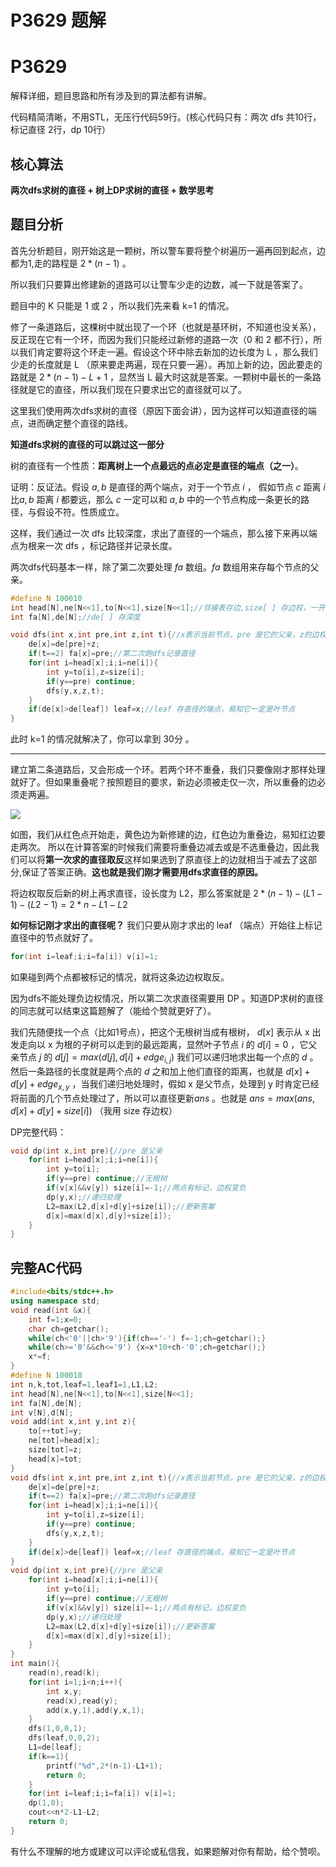 # P3629 题解

# P3629
解释详细，题目思路和所有涉及到的算法都有讲解。

代码精简清晰，不用STL，无压行代码59行。(核心代码只有：两次 dfs 共10行，标记直径 2行，dp 10行）
## 核心算法

**两次dfs求树的直径 + 树上DP求树的直径 + 数学思考**

## 题目分析

首先分析题目，刚开始这是一颗树，所以警车要将整个树遍历一遍再回到起点，边都为1,走的路程是 $2*(n-1)$ 。

所以我们只要算出修建新的道路可以让警车少走的边数，减一下就是答案了。

题目中的 K 只能是 1 或 2 ，所以我们先来看 k=1 的情况。

修了一条道路后，这棵树中就出现了一个环（也就是基环树，不知道也没关系），反正现在它有一个环，而因为我们只能经过新修的道路一次（0 和 2 都不行），所以我们肯定要将这个环走一遍。假设这个环中除去新加的边长度为 L ，那么我们少走的长度就是 L （原来要走两遍，现在只要一遍）。再加上新的边，因此要走的路就是 $2*(n-1)-L+1$ ，显然当 L 最大时这就是答案。一颗树中最长的一条路径就是它的直径，所以我们现在只要求出它的直径就可以了。

这里我们使用两次dfs求树的直径（原因下面会讲），因为这样可以知道直径的端点，进而确定整个直径的路线。

**知道dfs求树的直径的可以跳过这一部分**

树的直径有一个性质：**距离树上一个点最远的点必定是直径的端点（之一）**。

证明：反证法。假设 $a,b$ 是直径的两个端点，对于一个节点 $i$ ， 假如节点 $c$ 距离 $i$ 比$a,b$ 距离 $i$ 都要远，那么 $c$ 一定可以和 $a,b$ 中的一个节点构成一条更长的路径，与假设不符。性质成立。

这样，我们通过一次 dfs 比较深度，求出了直径的一个端点，那么接下来再以端点为根来一次 dfs ，标记路径并记录长度。

两次dfs代码基本一样，除了第二次要处理 $fa$ 数组。$fa$ 数组用来存每个节点的父亲。

```cpp
#define N 100010
int head[N],ne[N<<1],to[N<<1],size[N<<1];//邻接表存边,size[ ] 存边权，一开始都是 1
int fa[N],de[N];//de[ ] 存深度
```

```cpp
void dfs(int x,int pre,int z,int t){//x表示当前节点，pre 是它的父亲，z的边权，t表示第几次 dfs 。
	de[x]=de[pre]+z;
	if(t==2) fa[x]=pre;//第二次跑dfs记录直径 
	for(int i=head[x];i;i=ne[i]){
		int y=to[i],z=size[i];
		if(y==pre) continue;
		dfs(y,x,z,t);
	}
	if(de[x]>de[leaf]) leaf=x;//leaf 存直径的端点，易知它一定是叶节点
}
```

此时 k=1 的情况就解决了，你可以拿到 30分 。

------------
建立第二条道路后，又会形成一个环。若两个环不重叠，我们只要像刚才那样处理就好了。但如果重叠呢？按照题目的要求，新边必须被走仅一次，所以重叠的边必须走两遍。

![](https://cdn.luogu.com.cn/upload/image_hosting/qezn9ak7.png)

如图，我们从红色点开始走，黄色边为新修建的边，红色边为重叠边，易知红边要走两次。
所以在计算答案的时候我们需要将重叠边减去或是不选重叠边，因此我们可以将**第一次求的直径取反**这样如果选到了原直径上的边就相当于减去了这部分,保证了答案正确。**这也就是我们刚才需要用dfs求直径的原因。** 

将边权取反后新的树上再求直径，设长度为 L2，那么答案就是 $2*(n-1)-(L1-1)-(L2-1)=2*n-L1-L2$

**如何标记刚才求出的直径呢？**
我们只要从刚才求出的 leaf （端点）开始往上标记直径中的节点就好了。

```cpp
for(int i=leaf;i;i=fa[i]) v[i]=1;
```

如果碰到两个点都被标记的情况，就将这条边边权取反。

因为dfs不能处理负边权情况，所以第二次求直径需要用 DP 。知道DP求树的直径的同志就可以结束这篇题解了（能给个赞就更好了）。

我们先随便找一个点（比如1号点），把这个无根树当成有根树， $d[x]$ 表示从 x 出发走向以 x 为根的子树可以走到的最远距离，显然叶子节点 $i$ 的 $d[i] = 0$  ，它父亲节点 $j$ 的 $d[j]=max(d[j],d[i]+edge_{i,j})$ 我们可以递归地求出每一个点的 $d$ 。然后一条路径的长度就是两个点的 $d$ 之和加上他们直径的距离，也就是 $d[x]+d[y]+edge_{x,y}$ ，当我们递归地处理时，假如 x 是父节点，处理到 y 时肯定已经将前面的几个节点处理过了，所以可以直径更新$ans$ 。也就是 $ans=max(ans,d[x]+d[y]+size[i])$ （我用 size 存边权）

DP完整代码：

```cpp
void dp(int x,int pre){//pre 是父亲 
	for(int i=head[x];i;i=ne[i]){
		int y=to[i];
		if(y==pre) continue;//无根树 
		if(v[x]&&v[y]) size[i]=-1;//两点有标记，边权变负 
		dp(y,x);//递归处理 
		L2=max(L2,d[x]+d[y]+size[i]);//更新答案 
		d[x]=max(d[x],d[y]+size[i]);
	} 
}
```

## 完整AC代码

```cpp
#include<bits/stdc++.h>
using namespace std;
void read(int &x){
	int f=1;x=0;
	char ch=getchar();
	while(ch<'0'||ch>'9'){if(ch=='-') f=-1;ch=getchar();}
	while(ch>='0'&&ch<='9') {x=x*10+ch-'0';ch=getchar();}
	x*=f;
}
#define N 100010
int n,k,tot,leaf=1,leaf1=1,L1,L2; 
int head[N],ne[N<<1],to[N<<1],size[N<<1];
int fa[N],de[N];
int v[N],d[N];
void add(int x,int y,int z){
	to[++tot]=y;
	ne[tot]=head[x];
	size[tot]=z;
	head[x]=tot;
}
void dfs(int x,int pre,int z,int t){//x表示当前节点，pre 是它的父亲，z的边权，t表示第几次 dfs 。
	de[x]=de[pre]+z;
	if(t==2) fa[x]=pre;//第二次跑dfs记录直径 
	for(int i=head[x];i;i=ne[i]){
		int y=to[i],z=size[i];
		if(y==pre) continue;
		dfs(y,x,z,t);
	}
	if(de[x]>de[leaf]) leaf=x;//leaf 存直径的端点，易知它一定是叶节点
}
void dp(int x,int pre){//pre 是父亲 
	for(int i=head[x];i;i=ne[i]){
		int y=to[i];
		if(y==pre) continue;//无根树 
		if(v[x]&&v[y]) size[i]=-1;//两点有标记，边权变负 
		dp(y,x);//递归处理 
		L2=max(L2,d[x]+d[y]+size[i]);//更新答案 
		d[x]=max(d[x],d[y]+size[i]);
	} 
}
int main(){
	read(n),read(k);
	for(int i=1;i<n;i++){
		int x,y;
		read(x),read(y);
		add(x,y,1),add(y,x,1);
	}
	dfs(1,0,0,1);
	dfs(leaf,0,0,2);
	L1=de[leaf];
	if(k==1){
		printf("%d",2*(n-1)-L1+1);
		return 0;
	}
	for(int i=leaf;i;i=fa[i]) v[i]=1;
	dp(1,0);
	cout<<n*2-L1-L2;	
	return 0;
}


```

有什么不理解的地方或建议可以评论或私信我，如果题解对你有帮助，给个赞呗。